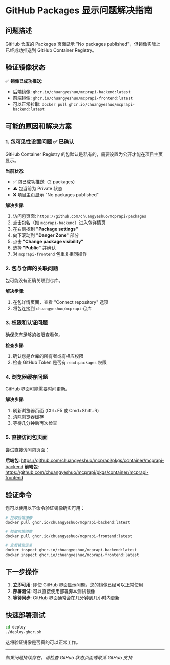 # GitHub Packages 显示问题解决指南

## 问题描述
GitHub 仓库的 Packages 页面显示 "No packages published"，但镜像实际上已经成功推送到 GitHub Container Registry。

## 验证镜像状态
✅ **镜像已成功推送**: 
- 后端镜像: `ghcr.io/chuangyeshuo/mcprapi-backend:latest`
- 前端镜像: `ghcr.io/chuangyeshuo/mcprapi-frontend:latest`
- 可以正常拉取: `docker pull ghcr.io/chuangyeshuo/mcprapi-backend:latest`

## 可能的原因和解决方案

### 1. 包可见性设置问题 ✅ **已确认**
GitHub Container Registry 的包默认是私有的，需要设置为公开才能在项目主页显示。

**当前状态**: 
- ✅ 包已成功推送（2 packages）
- ⚠️ 包当前为 Private 状态
- ❌ 项目主页显示 "No packages published"

**解决步骤**:
1. 访问包页面: `https://github.com/chuangyeshuo/mcprapi/packages`
2. 点击包名（如 `mcprapi-backend`）进入包详情页
3. 在右侧找到 **"Package settings"**
4. 向下滚动到 **"Danger Zone"** 部分
5. 点击 **"Change package visibility"**
6. 选择 **"Public"** 并确认
7. 对 `mcprapi-frontend` 包重复相同操作

### 2. 包与仓库的关联问题
包可能没有正确关联到仓库。

**解决步骤**:
1. 在包详情页面，查看 "Connect repository" 选项
2. 将包连接到 `chuangyeshuo/mcprapi` 仓库

### 3. 权限和认证问题
确保您有足够的权限查看包。

**检查步骤**:
1. 确认您是仓库的所有者或有相应权限
2. 检查 GitHub Token 是否有 `read:packages` 权限

### 4. 浏览器缓存问题
GitHub 界面可能需要时间更新。

**解决步骤**:
1. 刷新浏览器页面 (Ctrl+F5 或 Cmd+Shift+R)
2. 清除浏览器缓存
3. 等待几分钟后再次检查

### 5. 直接访问包页面
尝试直接访问包页面：

**后端包**: https://github.com/chuangyeshuo/mcprapi/pkgs/container/mcprapi-backend
**前端包**: https://github.com/chuangyeshuo/mcprapi/pkgs/container/mcprapi-frontend

## 验证命令

您可以使用以下命令验证镜像确实可用：

```bash
# 拉取后端镜像
docker pull ghcr.io/chuangyeshuo/mcprapi-backend:latest

# 拉取前端镜像  
docker pull ghcr.io/chuangyeshuo/mcprapi-frontend:latest

# 查看镜像信息
docker inspect ghcr.io/chuangyeshuo/mcprapi-backend:latest
docker inspect ghcr.io/chuangyeshuo/mcprapi-frontend:latest
```

## 下一步操作

1. **立即可用**: 即使 GitHub 界面显示问题，您的镜像已经可以正常使用
2. **部署测试**: 可以直接使用部署脚本测试镜像
3. **等待同步**: GitHub 界面通常会在几分钟到几小时内更新

## 快速部署测试

```bash
cd deploy
./deploy-ghcr.sh
```

这将验证镜像是否真的可以正常工作。

---
*如果问题持续存在，请检查 GitHub 状态页面或联系 GitHub 支持*